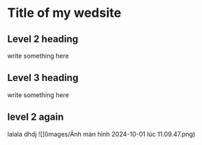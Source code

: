 # Title of my wedsite

## Level 2 heading 
write something here

## Level 3 heading
write something here

## level 2 again
lalala dhdj
![](images/Ảnh màn hình 2024-10-01 lúc 11.09.47.png)
